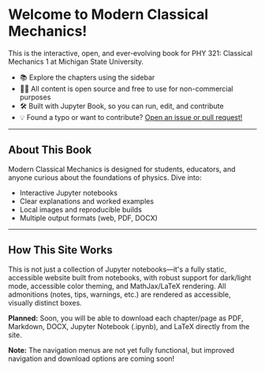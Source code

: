 # Welcome to Modern Classical Mechanics!

This is the interactive, open, and ever-evolving book for PHY 321: Classical Mechanics 1 at Michigan State University.

- 📚 Explore the chapters using the sidebar
- 🧑‍🔬 All content is open source and free to use for non-commercial purposes
- 🛠️ Built with Jupyter Book, so you can run, edit, and contribute
- 💡 Found a typo or want to contribute? [Open an issue or pull request!](https://github.com/dannycab/modern-classical-mechanics)

---

## About This Book

Modern Classical Mechanics is designed for students, educators, and anyone curious about the foundations of physics. Dive into:

- Interactive Jupyter notebooks
- Clear explanations and worked examples
- Local images and reproducible builds
- Multiple output formats (web, PDF, DOCX)

---

## How This Site Works

This is not just a collection of Jupyter notebooks—it's a fully static, accessible website built from notebooks, with robust support for dark/light mode, accessible color theming, and MathJax/LaTeX rendering. All admonitions (notes, tips, warnings, etc.) are rendered as accessible, visually distinct boxes.

**Planned:** Soon, you will be able to download each chapter/page as PDF, Markdown, DOCX, Jupyter Notebook (.ipynb), and LaTeX directly from the site.

**Note:** The navigation menus are not yet fully functional, but improved navigation and download options are coming soon!
